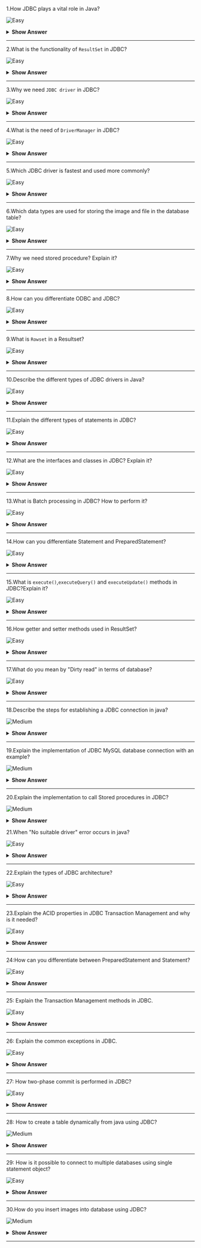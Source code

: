 1.How JDBC plays a vital role in Java?

![Easy](https://raw.githubusercontent.com/revaturelabs/interviewquestions/aef8eff919a3b083089641381ed9a9101ed21fba/ComplexityTags/simple%20(2).svg)

<details markdown="1"><summary><b> Show Answer</b></summary>

<blockquote markdown="1">

- `JDBC(Java Database Connectivity)` is a Java API, which is helpful in interacting with the database to retrieve, manipulate and process the data using SQL.
- It will make use of JDBC drivers for connecting to the database.
- JDBC can access tabular data stored in various types of relational databases such as Oracle, MySQL, MS Access, etc.

</blockquote  markdown="1">

</details markdown="1">

---

2.What is the functionality of `ResultSet` in JDBC?

![Easy](https://raw.githubusercontent.com/revaturelabs/interviewquestions/aef8eff919a3b083089641381ed9a9101ed21fba/ComplexityTags/simple%20(2).svg)

<details markdown="1"><summary><b> Show Answer</b></summary>

<blockquote markdown="1">

- The `java.sql.ResultSet` interface represents the database result set, which is obtained after the execution of SQL query using Statement objects.
- ResultSet objects maintains a cursor pointing to the current row of data in the result set.
- Initially, the cursor is located before the first row.
- Then the cursor is moved to the next row by using the `next()` method.The `next()` method can be used to iterate through the result set with the help of a while loop.
- If there are no further rows, the `next()` method will return false.
- for example:

```java

ResultSet rs = con.executeQuery(sqlQuery);

```

</blockquote  markdown="1">

</details markdown="1">

---

3.Why we need `JDBC driver` in JDBC?

![Easy](https://raw.githubusercontent.com/revaturelabs/interviewquestions/aef8eff919a3b083089641381ed9a9101ed21fba/ComplexityTags/simple%20(2).svg)

<details markdown="1"><summary><b> Show Answer</b></summary>

<blockquote markdown="1">

- JDBC driver is a software component having various classes and interfaces, that enables the Java application to interact with a database.
- To connect with individual databases, It requires particular drivers for each specific database.
- These drivers are provided by the database vendor in addition to the database.
For example:
- MySQL Connector/J is the official JDBC driver for MySQL and we can locate the `mysql-connector-java-<version>-bin.jar` file among the installed files.
- On windows, this file can be obtained at `C:\Program Files (x86)\MySQL\MySQL` `Connector J\mysql-connector-java-5.1.30-bin.jar`.
- JDBC driver of Oracle10G is `oJDBC14.jar` and it can be obtained in the installation directory of an Oracle at `…/Oracle/app/oracle/product/10.2.0/server/JDBC/lib` .
- JDBC driver provides the connection to the database.Also, it implements the protocol for sending the query and result between client and database.

</blockquote  markdown="1">

</details markdown="1">
  
 ---
  
 4.What is the need of `DriverManager` in JDBC?

![Easy](https://raw.githubusercontent.com/revaturelabs/interviewquestions/aef8eff919a3b083089641381ed9a9101ed21fba/ComplexityTags/simple%20(2).svg)

<details markdown="1"><summary><b> Show Answer</b></summary>

<blockquote markdown="1">

- JDBC DriverManager is a static class in Java, through which we manage the set of JDBC drivers that are available for an application to use.
- Multiple JDBC drivers can be used concurrently by an application.
- By using a Uniform Resource Locator (URL), each application specifies a JDBC driver.When we load the JDBC Driver class into an application, it registers itself to the DriverManager by using `Class.forName()` or `DriverManager.registerDriver()`.
- When we call `DriverManager.getConnection()` method by passing the details regarding database configuration, DriverManager will make use of registered drivers to obtain the connection and return it to the caller program.

</blockquote  markdown="1">

</details markdown="1">
  
---
  
5.Which JDBC driver is fastest and used more commonly?

![Easy](https://raw.githubusercontent.com/revaturelabs/interviewquestions/aef8eff919a3b083089641381ed9a9101ed21fba/ComplexityTags/simple%20(2).svg)

<details markdown="1"><summary><b> Show Answer</b></summary>

<blockquote markdown="1">

- JDBC Net pure Java driver(Type 4 driver) is the fastest driver for localhost and remote connections because it directly interacts with the database by converting the JDBC calls into vendor-specific protocol calls.

</blockquote  markdown="1">

</details markdown="1">

---
  
6.Which data types are used for storing the image and file in the database table?

![Easy](https://raw.githubusercontent.com/revaturelabs/interviewquestions/aef8eff919a3b083089641381ed9a9101ed21fba/ComplexityTags/simple%20(2).svg)

<details markdown="1"><summary><b> Show Answer</b></summary>

<blockquote markdown="1">

- `BLOB` data type is used to store the image in the database.
- We can also store videos and audio by using the BLOB data type.
- It stores the binary type of data.CLOB data type is used to store the file in the database.
- It stores the character type of data.

</blockquote  markdown="1">

</details markdown="1">

 ---
  
 7.Why we need stored procedure? Explain it?

![Easy](https://raw.githubusercontent.com/revaturelabs/interviewquestions/aef8eff919a3b083089641381ed9a9101ed21fba/ComplexityTags/simple%20(2).svg)

<details markdown="1"><summary><b> Show Answer</b></summary>

<blockquote markdown="1">

- Stored procedure is a group of SQL queries that are executed as a single logical unit to perform a specific task.
- Name of the procedure should be unique since each procedure is represented by its name.For example, operations on an employee database like obtaining information about an employee could be coded as stored procedures that will be executed by an application.
- Code for creating a stored procedure named `STUDENT_DETAILS`  is given below:

```java

DELIMITER $$
DROP PROCEDURE IF EXISTS `STUDENT`.`STUDENT_DETAILS`  $$
CREATE PROCEDURE `STUDENT`.`STUDENT_DETAILS`
  (IN STUDENT_ID INT, OUT STUDENT_DETAILS VARCHAR(255)
BEGIN
  SELECT first INTO STUDENT_DETAILS
  FROM Students
  WHERE ID = STUDENT_ID;
END $$
DELIMITER ;

```
- Stored procedures are called using CallableStatement class available in JDBC API.Below given code demonstrates this:

```java

CallableStatement cs = con.prepareCall("{call STUDENT_DETAILS(?,?)}");
ResultSet rs = cs.executeQuery();

```
</blockquote  markdown="1">

</details markdown="1">

---
  
8.How can you differentiate ODBC and JDBC?

![Easy](https://raw.githubusercontent.com/revaturelabs/interviewquestions/aef8eff919a3b083089641381ed9a9101ed21fba/ComplexityTags/simple%20(2).svg)

<details markdown="1"><summary><b> Show Answer</b></summary>

<blockquote markdown="1">

- ODBC(Open Database Connectivity):	
  - ODBC can be used for languages like C, C++, Java, etc.
  - We can use ODBC only for the Windows platform; thus it is platform-dependent.	
  - Most of the ODBC Drivers developed in native languages like C, C++	
  - It is not recommended to use ODBC for Java applications, because of low performance due to internal conversion.	
  - ODBC is procedural.	
- JDBC(Java Database Connectivity):
  - JDBC is used only for the Java language
  - We can use JDBC on any platform, thus it is platform-independent
  - JDBC drivers are developed using the Java language
  - It is highly recommended to use JDBC for Java applications because there are no performance issues.
  - JDBC is Object Oriented.

</blockquote  markdown="1">

</details markdown="1">
  
---
  
9.What is `Rowset` in a Resultset?

![Easy](https://raw.githubusercontent.com/revaturelabs/interviewquestions/aef8eff919a3b083089641381ed9a9101ed21fba/ComplexityTags/simple%20(2).svg)

<details markdown="1"><summary><b> Show Answer</b></summary>

<blockquote markdown="1">

- A RowSet is an object that encapsulates a row set from either JDBC result sets or tabular data sources such as files or spreadsheets.
- It supports component-based development models like JavaBeans, with the help of a standard set of properties and event notifications.RowSet is easier and flexible to use.It is Scrollable and Updatable by default.

</blockquote  markdown="1">

</details markdown="1">
  
---

10.Describe the different types of JDBC drivers in Java? 

![Easy](https://raw.githubusercontent.com/revaturelabs/interviewquestions/aef8eff919a3b083089641381ed9a9101ed21fba/ComplexityTags/simple%20(2).svg)

<details markdown="1"><summary><b> Show Answer</b></summary>

<blockquote markdown="1">

- There are four types of JDBC drivers in Java.
- They are:
  - `Type I`: 
    - JDBC - ODBC bridge driver: It acts as an interface between the client and database server.When a user uses a Java application to send requests to the database using JDBC–ODBC bridge, it converts the JDBC API into ODBC API and then sends it to the database.When the result is received from the database, it is sent to ODBC API and then to JDBC API.It is platform-dependent because it uses ODBC which depends on the native library of the operating system.In this, JDBC–ODBC driver should be installed in every client system and database must support for ODBC driver.It is easier to use but it gives low performance because it involves the conversion of JDBC method calls to the ODBC method calls.
  - `Type II`: 
    - Native API – Partially Java Driver:It uses libraries of the client-side of the database.This Type II Driver converts the JDBC method calls to native calls of the database native API.When the database gets the requests from the user, the requests are processed and sends the results back in the native format which is then converted into JDBC format and pass it to the Java application.It was instantly adopted by the database vendors because it was quick and cheaper to implement.
  - `Type III`: 
    - Network Protocol - Fully Java Driver: It uses to send the JDBC method calls to an intermediate server.The intermediate server communicates with the database on behalf of JDBC.The application server converts the JDBC calls either directly or indirectly to the database protocol which is vendor-specific.
  - `Type IV`: 
    - Thin Driver - Fully Java Driver: It is platform-independent since it is written fully in Java.It can be installed inside the Java Virtual Machine(JVM) of the client, so there is no need of installing any software on the client or server side.This drive architecture is having all the logic to communicate directly with the database in a single driver.It provides better performance compared to other driver types.It permits easy deployment.It is developed by the database vendor itself so that programmers can use it directly without any dependencies on other sources.Type IV driver is directly implemented and it directly converts JDBC calls into vendor-specific database protocol.Most of the JDBC Drivers used today are type IV drivers.

</blockquote  markdown="1">

</details markdown="1">

---
  
11.Explain the different types of statements in JDBC? 

![Easy](https://raw.githubusercontent.com/revaturelabs/interviewquestions/aef8eff919a3b083089641381ed9a9101ed21fba/ComplexityTags/simple%20(2).svg)

<details markdown="1"><summary><b> Show Answer</b></summary>

<blockquote markdown="1">

There are 3 types of JDBC Statements which are discussed below:

- `java.sql.Statement`:Statement object compiles and executes no matter whether there is a change in the query syntax or not.for Example: if you are inserting 100 employees your insert query will remain same but Statement object will compile your insert query again and again for 100 times and runs.
  
```java
Statement st = conn.createStatement( );
ResultSet rs = st.executeQuery();
  
```
- `java.sql.PreparedStatement`: This type of statement is designed in such a way that it compiles only when there is a syntactic change in your query.For Example: This will compile the insert statement once and executes it 100 times.

```java
String s1 = "Update emp SET salary = ? WHERE designation = ?";
PreparedStatement  ps = conn.prepareStatement(s1);
ResultSet rs = ps.executeQuery();
  
 ```
  
- `java.sql.CallableStatement`: This is sub interface of Prepared Statement and has been designed to call up PLSQL stored procedures and functions.

```java
CallableStatement cs = con.prepareCall("{call STUDENT_DETAILS}");
ResultSet rs = cs.executeQuery();

```
</blockquote  markdown="1">

</details markdown="1">
  
---
  
12.What are the interfaces and classes in JDBC? Explain it?

![Easy](https://raw.githubusercontent.com/revaturelabs/interviewquestions/aef8eff919a3b083089641381ed9a9101ed21fba/ComplexityTags/simple%20(2).svg)

<details markdown="1"><summary><b> Show Answer</b></summary>

<blockquote markdown="1">

- The java.sql package contains different interfaces and classes for JDBC API.
- They are:
  - `Connection` object is an interface which is created by using getConnection() method of DriverManager class.DriverManager is the factory for connection.
  - `Statement` object is an interface which is created by using createStatement() method of the Connection class.The Connection interface is the factory for Statement.
  - `PreparedStatement` object is an interface which is created by using prepareStatement() method of Connection class.It is used for executing the parameterized query.
  - `ResultSet` object maintains a cursor pointing to a table row,the cursor points before the first row.The executeQuery() method of the Statement interface returns the object of ResultSet.
  - `ResultSetMetaData` interface object contains the details about the data of the table such as number of columns, name of the column, column type etc.The getMetaData() method of ResultSet returns the ResultSetMetaData object.
  - `DatabaseMetaData` is an interface that has methods to get metadata of a database, like name of the database product, version of database product, driver name, name of the total number of views, name of the total number of tables, etc.The getMetaData() method that belongs to Connection interface returns the DatabaseMetaData object.
  - `CallableStatement` interface is useful for calling the stored procedures and functions.We can have business logic on the database through the usage of stored procedures and functions, which will be helpful for the improvement in the performance as these are pre-compiled.The prepareCall() method that belongs to the Connection interface returns the object of CallableStatement.
  - `DriverManager` has available drivers which handles establishing a connection between a database and the relevant driver.It contains various methods to keep the interaction between the user and drivers.
  - `BLOB` stands for Binary Large Object.It represents a collection of binary data such as images, audio, and video files, etc., which is stored as a single entity in the DBMS (Database Management System).
  - `CLOB` stands for Character Large Object.This data type is used by multiple database management systems to store character files.It is the same as BLOB except for the difference, instead of binary data, CLOB represents character stream data such as character files, etc.


</blockquote  markdown="1">

</details markdown="1">

---

13.What is Batch processing in JDBC? How to perform it?

![Easy](https://raw.githubusercontent.com/revaturelabs/interviewquestions/aef8eff919a3b083089641381ed9a9101ed21fba/ComplexityTags/simple%20(2).svg)

<details markdown="1"><summary><b> Show Answer</b></summary>

<blockquote markdown="1">

- Batch processing is the process of executing multiple SQL statements in one transaction.
- For example, consider the case of loading data from CSV(Comma-Separated Values) files to relational database tables.
- Instead of using Statement or PreparedStatement, we can use batch processing which executes the bulk of queries as a single transcation for a database.
- It reduces the communication time and improves performance.
- It is easier to process a huge amount of data and consistency of data is also maintained.
- It is much faster than executing a single statement at a time because of the fewer number of database calls.
- To perform batch processing, `addBatch()` and `executeBatch()` methods are used,which are available in the Statement and PreparedStatement classes of JDBC

</blockquote  markdown="1">

</details markdown="1">
  
---
  
14.How can you differentiate Statement and PreparedStatement?

![Easy](https://raw.githubusercontent.com/revaturelabs/interviewquestions/aef8eff919a3b083089641381ed9a9101ed21fba/ComplexityTags/simple%20(2).svg)

<details markdown="1"><summary><b> Show Answer</b></summary>

<blockquote markdown="1">

- Statement:	
  - The query is compiled every time when we run the program.It is used in the situation where we need to run the SQL query without providing parameters at runtime.Its performance is less compared to PreparedStatement.It is suitable for executing DDL statements such as Create, Alter, Drop and Truncate.	It cannot be used for storing/retrieving images and files in the database.It executes static SQL statements.It is less secured because it enforces SQL injection.	
- PreparedStatement:
  - The query is compiled only once.It is used when we want to give input parameters to the query at runtime.It provides better performance than Statement, as it executes the pre-compiled SQL statements.It is suitable for executing DML statements such as Insert, Update and Delete.It can be used for storing/retrieving images and files in the database.It executes pre-compiled SQL statements.It is more secured as they use to bind variables, which can prevent SQL injection.

</blockquote  markdown="1">

</details markdown="1">
  
---
  
15.What is `execute()`,`executeQuery()` and `executeUpdate()` methods in JDBC?Explain it?

![Easy](https://raw.githubusercontent.com/revaturelabs/interviewquestions/aef8eff919a3b083089641381ed9a9101ed21fba/ComplexityTags/simple%20(2).svg)

<details markdown="1"><summary><b> Show Answer</b></summary>

<blockquote markdown="1">

- `execute()`:It can be used for any SQL statements.It returns the boolean value TRUE if the result is a ResultSet object and FALSE when there is no ResultSet object.Used for executing both Select and non-Select queries.	
- `executeQuery()`:It is used to execute SQL Select queries.It returns the ResultSet object which contains the data retrieved by the SELECT statement.Used for executing only the Select Query.
- `executeUpdate()`:It is used to execute the SQL statements such as Insert or Update or Delete which will update or modify the database data.It returns an integer value which represents the number of affected rows where 0 indicates that the query returns null.It is used for executing only a non-Select query.
		

</blockquote  markdown="1">

</details markdown="1">
  
---
  
16.How getter and setter methods used in ResultSet?

![Easy](https://raw.githubusercontent.com/revaturelabs/interviewquestions/aef8eff919a3b083089641381ed9a9101ed21fba/ComplexityTags/simple%20(2).svg)

<details markdown="1"><summary><b> Show Answer</b></summary>

<blockquote markdown="1">

- Getter methods: These are used for retrieving the particular column values of the table from ResultSet.As a parameter, either the column index value or column name should be passed and the getter method is represented as getXXX() methods,for example: `int getInt(string Column_Name)` statement is used to retrieve the value of the specified column index and the return type is an int data type.
- Setter Methods: These methods are used to set the value in the database.It is almost similar to getter methods, but here it requires to pass the data/values for the particular column to insert into the database and the column name or index value of that column and setter method is represented as setXXX() methods,for example: `void setInt(int Column_Index, int Data_Value)` statement is used to insert the value of the specified column index with an int value.
		
</blockquote  markdown="1">

</details markdown="1">
  
---
  
17.What do you mean by "Dirty read" in terms of database?

![Easy](https://raw.githubusercontent.com/revaturelabs/interviewquestions/aef8eff919a3b083089641381ed9a9101ed21fba/ComplexityTags/simple%20(2).svg)

<details markdown="1"><summary><b> Show Answer</b></summary>

<blockquote markdown="1">

- Dirty read implies the meaning "read the value which may or may not be correct".
- In the database, when a transaction is executing and changing some field value, at the same time another transaction comes and reads the changed field value before the first transaction could commit or rollback the value, which may cause an invalid value for that particular field.
- This situation is known as a dirty read.For ex: where Transaction 2 changes a row but does not commit the changes made.Then Transaction 1 reads the uncommitted data.
- Now, if Transaction 2 goes for roll backing its changes (which is already read by Transaction 1) or updates any changes to the database, then the view of the data may be wrong in the records related to Transaction 1.
		
</blockquote  markdown="1">

</details markdown="1">

  
---
  
18.Describe the steps for establishing a JDBC connection in java?

![Medium](https://raw.githubusercontent.com/revaturelabs/interviewquestions/aef8eff919a3b083089641381ed9a9101ed21fba/ComplexityTags/Medium%20(2).svg)

<details markdown="1"><summary><b> Show Answer</b></summary>

<blockquote markdown="1">

- Loading the Driver:When we need to load or register the driver before using it in the program.Registration must be done once in your program.
  - You can register a driver by using any one of the two methods mentioned below:
    - `Class.forName()`:We load the driver’s class file into memory during runtime.`Class.forName("com.mysql.JDBC.Driver")` is used to load the MySQL driver.However, this statement is no longer needed, because as you place the MySQL JDBC driver JAR file into the classpath of your program, the driver manager can find and load the driver.
    - `DriverManager.registerDriver()`: DriverManager is a built-in Java class with a static member register.Here we will be calling the constructor of the driver class during compile time.For registering the MySQL driver, use the below-given code:
    - `DriverManager.registerDriver(new com.mysql.JDBC.Driver();`
- Connection:After loading the driver into the program, establish connections using the code given below:
  - `Connection con = DriverManager.getConnection(url,user,password);`
  - `con`: Reference to a Connection interface.
  - `url`: Uniform Resource Locator.
  - `user`: Username from which SQL command prompt is accessed.
  - `password`: Password from which SQL command prompt is accessed.
  - url in MySQL can be created as follows:
    - `String url = "JDBC:mysql://localhost:3306/demo1";`
  - Where localhost represents hostname or IP address of the MySQL server, 3306 port number of the server and by default, it is 3306, test1 is the name of the database on the server.

- Create a statement:Once a connection establishment is done, you can interact with the database.
  - The `Statement`, `PreparedStatement`, and `CallableStatement` JDBC interfaces will define the methods that permit you to send SQL commands and receive data from the database.We can use JDBC Statement as follows:
  - `Statement st = con.createStatement();`
  - Here, con is a reference to the Connection interface used in the earlier step.

- Execute the query: query means an SQL query.We can have various types of queries.for ex:Query for updating,
  inserting and data retrieval a table in a database.The `executeQuery()` method that belongs to the Statement interface is used for executing queries related to values retrieval from the database.This method returns the ResultSet object which can be used to get all the table records.The `executeUpdate(sql_query)` method of the Statement interface is used for executing queries related to the update/insert operation.For Example:
```java

    int s = st.executeUpdate(sql);
    if (s==1)
        System.out.println("Data inserted successfully : "+sql);
    else
        System.out.println("Data insertion failed");
    Here SQL is the SQL query of string type.
```
- Close the connection:We have to send the data to the location specified and now we are at the end of our task completion.Closing the connection, objects of Statement and ResultSet will be automatically closed.The `close()` method of the Connection interface is used for closing the connection.

```java

con.close();

```
		
</blockquote  markdown="1">

</details markdown="1">

---
  
19.Explain the implementation of JDBC MySQL database connection with an example?

![Medium](https://raw.githubusercontent.com/revaturelabs/interviewquestions/aef8eff919a3b083089641381ed9a9101ed21fba/ComplexityTags/Medium%20(2).svg)

<details markdown="1"><summary><b> Show Answer</b></summary>

<blockquote markdown="1">

```java

import java.sql.*;  
class JDBCMySql{  
   public static void main(String args[]){      
       String url = "JDBC:mysql://localhost:3306/demo1";
       String user = "root";
       String password = "root";
       try{  
           Class.forName("com.mysql.JDBC.Driver");
           Connection con=DriverManager.getConnection(url,user,password);
           Statement st = con.createStatement();
           ResultSet rs = st.executeQuery("select * from student");  
           while(rs.next()  
               System.out.println(rs.getInt(1)+" "+rs.getString(2)+" "+rs.getString(3);  
           con.close();  
       }
       catch(Exception e)
       { 
           System.out.println(e);
       }  
   }  
}  

```
		
</blockquote  markdown="1">

</details markdown="1">
  
---
  
20.Explain the implementation to call Stored procedures in JDBC?

![Medium](https://raw.githubusercontent.com/revaturelabs/interviewquestions/aef8eff919a3b083089641381ed9a9101ed21fba/ComplexityTags/Medium%20(2).svg)

<details markdown="1"><summary><b> Show Answer</b></summary>

<blockquote markdown="1">

Stored procedures are a set of SQL queries that are compiled in the database and will be executed from JDBC API.For executing Stored procedures in the database, JDBC CallableStatement can be used.The syntax for initializing a CallableStatement is given below:

```java

CallableStatement cs = con.prepareCall("{call insertStudent(?,?,?,?,?)}");
stmt.setInt(1, studentid);
stmt.setString(2, studentname);
stmt.setString(3, studentphone);
stmt.setString(4, studentaddress);
stmt.setString(5, studentfees);
cs.registerOutParameter(5, java.sql.Types.VARCHAR);
cs.executeUpdate();

```

We must register the OUT parameters before executing the CallableStatement.
		
</blockquote  markdown="1">

</details markdown="1">

21.When "No suitable driver" error occurs in java?

![Easy](https://raw.githubusercontent.com/revaturelabs/interviewquestions/aef8eff919a3b083089641381ed9a9101ed21fba/ComplexityTags/simple%20(2).svg)

<details markdown="1"><summary><b> Show Answer</b></summary>

<blockquote markdown="1">

- "No suitable driver" error occurs during a call to the DriverManager.getConnection() method, when it is unable to load the appropriate JDBC drivers before calling the getConnection() method.
- It can specify an invalid or wrong JDBC URL, which cannot be recognized by the JDBC driver.
- When one or more shared libraries required by the JDBC bridge cannot be loaded.
		
</blockquote  markdown="1">

</details markdown="1">

---
	
22.Explain the types of JDBC architecture?

![Easy](https://raw.githubusercontent.com/revaturelabs/interviewquestions/aef8eff919a3b083089641381ed9a9101ed21fba/ComplexityTags/simple%20(2).svg)

<details markdown="1"><summary><b> Show Answer</b></summary>

<blockquote markdown="1">

JDBC has 2 types of architecture models to access the database.They are:
- Two-tier Architecture: This architecture connects java programs explicitly to the database.It doesn’t require any mediator such as an application server for connecting with the database except the JDBC driver.It is also called client-server architecture.	
- Three-tier Architecture: This architecture has no explicit communication between the JDBC driver or java application with the database.It will make use of an application server as a mediator between them.Java code will send the request to an application server, then the server will send it to the database and receive the response from the database.

</blockquote  markdown="1">

</details markdown="1">

---
	
23.Explain the ACID properties in JDBC Transaction Management and why is it needed?

![Easy](https://raw.githubusercontent.com/revaturelabs/interviewquestions/aef8eff919a3b083089641381ed9a9101ed21fba/ComplexityTags/simple%20(2).svg)

<details markdown="1"><summary><b> Show Answer</b></summary>

<blockquote markdown="1">

The sequence of SQL statements served as a single unit that is called a transaction.Transaction Management places an important role in RDBMS-oriented applications to maintain data consistency and integrity.Transaction Management can be described by using ACID properties.ACID stands for Atomicity, Consistency, Isolation, and Durability.
- Atomicity: If all queries are successfully executed, then only data will be committed to the database.
- Consistency: It ensures bringing the database into a consistent state after any transaction.
- Isolation:It ensures that the transaction is isolated from other transactions.
- Durability:If a transaction has been committed once, it will remain always committed, even in the situation of errors, power loss, etc.

- Need for Transaction Management: When creating a connection to the database, the auto-commit mode will be selected by default.This implies that every time when the request is executed, it will be committed automatically upon completion.We might want to commit the transaction after the execution of few more SQL statements.In such a situation, we must set the auto-commit value to False.So that data will not be able to commit before executing all the queries.In case if we get an exception in the transaction, we can `rollback()` changes made and make it like before.

</blockquote  markdown="1">

</details markdown="1">

---
	
24:How can you differentiate between PreparedStatement and Statement? 

![Easy](https://raw.githubusercontent.com/revaturelabs/interviewquestions/aef8eff919a3b083089641381ed9a9101ed21fba/ComplexityTags/simple%20(2).svg)

<details markdown="1"><summary><b> Show Answer</b></summary>

<blockquote markdown="1">

PreparedStatement performs faster compared to the Statement because the Statement needs to be compiled each time when we run the code whereas the PreparedStatement is compiled once and then executed only on runtime.It can execute parametrized queries.But Statement can only run static queries.
The query used in PreparedStatement looks similar each time, so the database can reuse the previous access plan.Statement inline the parameters into the string, so the query doesn’t look to be the same every time which prevents reusage of cache.

</blockquote  markdown="1">

</details markdown="1">

---
	
25: Explain the Transaction Management methods in JDBC.

![Easy](https://raw.githubusercontent.com/revaturelabs/interviewquestions/aef8eff919a3b083089641381ed9a9101ed21fba/ComplexityTags/simple%20(2).svg)

<details markdown="1"><summary><b> Show Answer</b></summary>

<blockquote markdown="1">

The connection interface is having 5 methods for transaction management.They are given below:

`setAutocommit()`:The value of AutoCommit is set to true by default.when the SQL statement executes, it will be committed automatically.By using this method we can set the value for AutoCommit.
	
Syntax: `conn.setAutoCommit(boolean_value)`;
boolean_value is set to true for enabling autocommit mode for the connection, false for disabling it.
	
`commit()`:The `commit()` method is used for committing the data.When the SQL statement executes, we can call the `commit()` method.It will commit the changes made by the SQL statement.
	
Syntax: `conn.commit()`;
	
`rollback()`:The `rollback()` method is used to undo the changes made till the last commit has occurred.If we face any problem or exception in the SQL statements execution flow, we may roll back the transaction.
	
Syntax: `conn.rollback()`;
	
`setSavepoint()`:If you have set a savepoint in the transaction i.e.,group of SQL statements, you can use the `rollback()` method to undo all the changes till the savepoint or after the `savepoint()`, if something goes wrong within the current transaction.The `setSavepoint()` method is used to create a new savepoint which refers to the current state of the database within the transaction.
	
Syntax:`Savepoint sp= conn.setSavepoint("Mysavepoint");`
	
`releaseSavepoint()`:It is used for deleting or releasing the created savepoint.
	
Syntax:`conn.releaseSavepoint("Mysavepoint");`

</blockquote  markdown="1">

</details markdown="1">
	
---

26: Explain the common exceptions in JDBC.

![Easy](https://raw.githubusercontent.com/revaturelabs/interviewquestions/aef8eff919a3b083089641381ed9a9101ed21fba/ComplexityTags/simple%20(2).svg)

<details markdown="1"><summary><b> Show Answer</b></summary>

<blockquote markdown="1">

- `java.sql.SQLException`:It is the base class for JDBC exceptions.
- `java.sql.BatchUpdateException`: It occurs during the batch update operation.It depends on the JDBC driver type that the base SQLException may throw instead.
- `java.sql.SQLWarning`:It is displayed as a warning message of various SQL operations.
- `java.sql.DataTruncation`:This exception occurs when data values are unexpectedly truncated due to exceeding MaxFieldSize.

</blockquote  markdown="1">

</details markdown="1">

---
	
27: How two-phase commit is performed in JDBC?

![Easy](https://raw.githubusercontent.com/revaturelabs/interviewquestions/aef8eff919a3b083089641381ed9a9101ed21fba/ComplexityTags/simple%20(2).svg)

<details markdown="1"><summary><b> Show Answer</b></summary>

<blockquote markdown="1">

Two-phase commit is useful for a distributed environment where numerous processes take part in the distributed transaction process.A transaction is executing and it is affecting multiple databases then a two-phase commit will be used to make sure that all databases are synchronized with each other.
The main process or co-ordinator process take a vote of all other process that they have completed their process successfully and ready to commit, if all the votes are "yes" then they continue for the next phase.And if "No" then rollback will be performed.As per vote, if all the votes are "yes" then commit is done.when any transaction changes multiple databases after transaction execution, it will issue a pre-commit command on each database and all databases will send an acknowledgment.Based on acknowledgment, if all are positive transactions then it will issue the commit command otherwise rollback will be done

</blockquote  markdown="1">

</details markdown="1">

---
	
28: How to create a table dynamically from java using JDBC?

![Medium](https://raw.githubusercontent.com/revaturelabs/interviewquestions/aef8eff919a3b083089641381ed9a9101ed21fba/ComplexityTags/Medium%20(2).svg)

<details markdown="1"><summary><b> Show Answer</b></summary>

<blockquote markdown="1">

```java

import java.io.*;
import java.sql.*;

public class dynamicJDBCtable{
 public static void main(String[] args)throws SQLException,IOException{
   BufferedReader br = new BufferedReader(new InputStreamReader(System.in);
   Class.forName("com.mysql.JDBC.Driver");
   Connection con=DriverManager.getConnection(url,user,password);
   Statement st = con.createStatement();
   System.out.println(“Enter table name”);
   String tablename = br.readLine();
   st.executeUpdate("create table"+tablename+"(studentno number,studentname varchar2(10),studentphone number,studentaddress varchar2(20)");
   System.out.println("Table created successfully");
   con.close();
 }
}

```

</blockquote  markdown="1">

</details markdown="1">

---
	
29: How is it possible to connect to multiple databases using single statement object?

![Easy](https://raw.githubusercontent.com/revaturelabs/interviewquestions/aef8eff919a3b083089641381ed9a9101ed21fba/ComplexityTags/simple%20(2).svg)

<details markdown="1"><summary><b> Show Answer</b></summary>

<blockquote markdown="1">

It is possible to connect to multiple databases, at the same time, but it depends on the specific driver.To update and extract data from the different database we can use the single statement.But we need middleware to deal with multiple databases or a single database.

</blockquote  markdown="1">

</details markdown="1">

---
	
30.How do you insert images into database using JDBC?

![Medium](https://raw.githubusercontent.com/revaturelabs/interviewquestions/aef8eff919a3b083089641381ed9a9101ed21fba/ComplexityTags/Medium%20(2).svg)

<details markdown="1"><summary><b> Show Answer</b></summary>

<blockquote markdown="1">

Images in the database inserted using the BLOB datatype wherein the image stored as a byte stream.Below code is showing how to insert the image into DB.

```java

Connection con = null;
PreparedStatement ps = null;
InputStream is = null;

Class.forName("com.mysql.JDBC.Driver");
Connection con=DriverManager.getConnection(url,user,password);
ps = con.prepareCall("insert into student values (?,?)");
ps.setInt(1,401);
is = new FileInputStream(new File("student_img.jpg");
ps.setBinaryStream(2, is);
int count = ps.executeUpdate();


```

</blockquote  markdown="1">

</details markdown="1">

---
